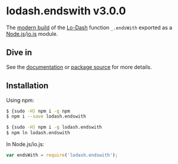 # lodash.endswith v3.0.0

The [modern build](https://github.com/lodash/lodash/wiki/Build-Differences) of the [Lo-Dash](https://lodash.com/) function `_.endsWith` exported as a [Node.js](http://nodejs.org/)/[io.js](https://iojs.org/) module.

## Dive in

See the [documentation](https://lodash.com/docs#endsWith) or [package source](https://github.com/lodash/lodash/blob/3.0.0-npm-packages/lodash.endswith/index.js) for more details.

## Installation

Using npm:

```bash
$ {sudo -H} npm i -g npm
$ npm i --save lodash.endswith

$ {sudo -H} npm i -g lodash.endswith
$ npm ln lodash.endswith
```

In Node.js/io.js:

```js
var endsWith = require('lodash.endswith');
```
